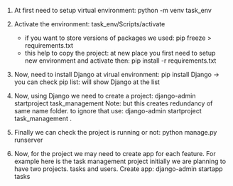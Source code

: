 1. At first need to setup virtual environment: python -m venv task_env
2. Activate the environment: task_env/Scripts/activate
    - if you want to store versions of packages we used: pip freeze > requirements.txt
    - this help to copy the project: at new place you first need to setup new environment and activate then: pip install -r requirements.txt
3. Now, need to install Django at virual environment: pip install Django
    -> you can check pip list: will show Django at the list
4. Now, using Django we need to create a project: django-admin startproject task_management
Note: but this creates redundancy of same name folder. to ignore that use: django-admin startproject task_management .
5. Finally we can check the project is running or not: python manage.py runserver 

6. Now, for the project we may need to create app for each feature. For example here is the task management project initially we are planning to have two projects. tasks and users.
Create app: django-admin startapp tasks